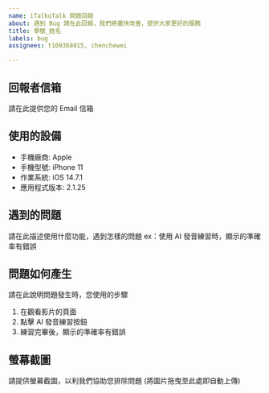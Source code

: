 ```yaml
---	
name: iTalkuTalk 問題回報
about: 遇到 Bug 請在此回報，我們將盡快改善，提供大家更好的服務
title: 學號_姓名
labels: bug
assignees: t109368015, chenchewei

---
```


## 回報者信箱
請在此提供您的 Email 信箱

## 使用的設備
 - 手機廠商: Apple
 - 手機型號: iPhone 11	
 - 作業系統: iOS 14.7.1	
 - 應用程式版本: 2.1.25

## 遇到的問題	
請在此描述使用什麼功能，遇到怎樣的問題
ex：使用 AI 發音練習時，顯示的準確率有錯誤

## 問題如何產生	
請在此說明問題發生時，您使用的步驟	
1. 在觀看影片的頁面	
2. 點擊 AI 發音練習按鈕	
3. 練習完畢後，顯示的準確率有錯誤

## 螢幕截圖	
請提供螢幕截圖，以利我們協助您排除問題 (將圖片拖曳至此處即自動上傳)

